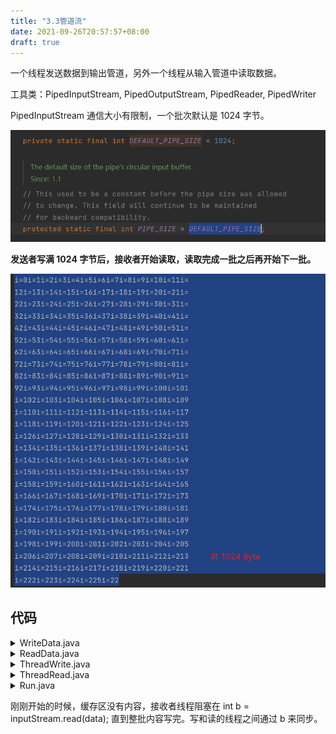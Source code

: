```yaml
---
title: "3.3管道流"
date: 2021-09-26T20:57:57+08:00
draft: true
---
```


一个线程发送数据到输出管道，另外一个线程从输入管道中读取数据。

工具类：PipedInputStream, PipedOutputStream, PipedReader, PipedWriter

PipedInputStream 通信大小有限制，一个批次默认是 1024 字节。

![管道缓存大小](/多线程/3.线程通信/管道缓存大小.png)

**发送者写满 1024 字节后，接收者开始读取，读取完成一批之后再开始下一批。**

![](/多线程/3.线程通信/管道大小有限制.png)

## 代码

<details>
<summary>WriteData.java</summary>

```java
import java.io.PipedOutputStream;

public class WriteData {
    public void write(PipedOutputStream outputStream){
        try{
            System.out.println("Write:" + Thread.currentThread().getName());
            for (int i = 0; i < 300; i++) {
                String s = "i=" + i;
                outputStream.write(s.getBytes());
                System.out.println(s);
            }
        }catch (Exception e){

        }

    }
}
```
</details>

<details>
<summary>ReadData.java</summary>

```java
import java.io.PipedInputStream;

public class ReadData {
    public void read(PipedInputStream inputStream){
        try{
            System.out.println("Read:" + Thread.currentThread().getName());

            byte [] data = new byte[40];
            int b = inputStream.read(data);
            while(b != -1){
                String str = new String(data, 0, b);
                System.out.println(str);
                b = inputStream.read(data);
            }

        }catch (Exception e){

        }
    }
}
```

</details>

<details>
<summary>ThreadWrite.java</summary>

```java
import java.io.PipedOutputStream;

public class ThreadWrite extends Thread{
    private WriteData writeData;
    private PipedOutputStream outputStream;

    public ThreadWrite(PipedOutputStream outputStream, WriteData writeData){
        this.outputStream = outputStream;
        this.writeData = writeData;
    }
    @Override
    public void run(){
        writeData.write(outputStream);
    }
}

```

</details>

<details>
<summary>ThreadRead.java</summary>

```java
import java.io.PipedInputStream;

public class ThreadRead extends Thread{
    private PipedInputStream inputStream;
    private ReadData readData;
    public ThreadRead(PipedInputStream inputStream, ReadData readData){
        this.inputStream = inputStream;
        this.readData = readData;
    }
    @Override
    public void run(){
        readData.read(inputStream);
    }
}
```
</details>

<details>
<summary>Run.java</summary>

```java
import java.io.PipedInputStream;
import java.io.PipedOutputStream;

public class Run {
    public static void main(String[] args) {
        WriteData writeData = new WriteData();
        ReadData readData = new ReadData();
        PipedInputStream inputStream = new PipedInputStream();
        PipedOutputStream outputStream = new PipedOutputStream();
        try {
            outputStream.connect(inputStream);  // connect pipe
        }catch (Exception e){

        }
        ThreadWrite write = new ThreadWrite(outputStream, writeData);
        ThreadRead read = new ThreadRead(inputStream, readData);
        write.setName("发送者");
        read.setName("接收者");
        write.start();
        read.start();
    }
}
```

</details>


刚刚开始的时候，缓存区没有内容，接收者线程阻塞在 int b = inputStream.read(data); 直到整批内容写完。写和读的线程之间通过 b 来同步。